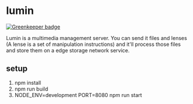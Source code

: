 # lumin

[![Greenkeeper badge](https://badges.greenkeeper.io/lacqueristas/lumin.svg)](https://greenkeeper.io/)

Lumin is a multimedia management server. You can send it files and lenses (A lense is a set of manipulation instructions) and it'll process those files and store them on a edge storage network service.

## setup

  1. npm install
  2. npm run build
  3. NODE_ENV=development PORT=8080 npm run start
